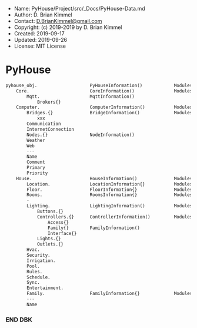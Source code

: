 * Name:      PyHouse/Project/src/_Docs/PyHouse-Data.md
* Author:    D. Brian Kimmel
* Contact:   D.BrianKimmel@gmail.com
* Copyright: (c) 2019-2019 by D. Brian Kimmel
* Created:   2019-09-17
* Updated:   2019-09-26
* License:   MIT License

# PyHouse

```python
pyhouse_obj.					PyHouseInformation()			Modules/Core/data_objects.py
    Core.						CoreInformation()				Modules/Core/data_objects.py
        Mqtt.					MqttInformation()
        	Brokers{}
    Computer.					ComputerInformation()			Modules/Computer/computer.py
        Bridges.{}				BridgeInformation()				Modules/Computer/Bridges/bridges.py
        	xxx
        Communication
        InternetConnection
        Nodes.{}				NodeInformation()
        Weather
        Web
        ---
        Name
        Comment
        Primary
        Priority
    House.						HouseInformation()				Modules/House/house.py
    	Location.				LocationInformation{}			Modules/House/Location.py
    	Floor.					FloorInformation{}				Modules/House/Floor.py
    	Rooms.					RoomsInformation{}				Modules/House/Rooms.py
    	-
        Lighting.				LightingInformation()			Modules/House/Lighting/lighting.py
        	Buttons.{}
        	Controllers.{}		ControllerInformation()			Modules/House/Lighting/controllers.py
        		Access{}
        		Family{}		FamilyInformation()
        		Interface{}
        	Lights.{}
        	Outlets.{}
        Hvac.
        Security.
        Irrigation.
        Pool.
        Rules.
        Schedule.
        Sync.
        Entertainment.
    	Family.					FamilyInformation{}				Modules/House/Family/family.py
        ---
        Name
```

### END DBK

